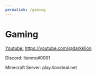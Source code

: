 ```yaml
---
permalink: /gaming
---
```

# Gaming

[Youtube:](https://youtube.com/@darkklion) https://youtube.com/@darkklion

Discord: lionmc#0001

Minecraft Server: play.lionsteal.net
